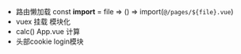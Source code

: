 - 路由懒加载 
  const __import__ = file => () => import(`@/pages/${file}.vue`)
- vuex 挂载
  模块化
- calc()  App.vue 计算
- 头部cookie login模块